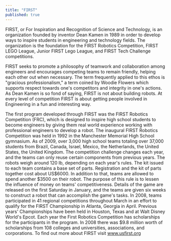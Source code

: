 ```yaml
---
title: "FIRST"
published: true
---
```


FIRST, or For Inspiration and Recognition of Science and Technology, is an organization founded by inventor Dean Kamen in 1989 in order to develop ways to inspire students in engineering and technology fields. The organization is the foundation for the FIRST Robotics Competition, FIRST LEGO League, Junior FIRST Lego League, and FIRST Tech Challenge competitions.

FIRST seeks to promote a philosophy of teamwork and collaboration among engineers and encourages competing teams to remain friendly, helping each other out when necessary. The term frequently applied to this ethos is "gracious professionalism," a term coined by Woodie Flowers which supports respect towards one's competitors and integrity in one's actions. As Dean Kamen is so fond of saying, FIRST is not about building robots. At every level of competition FIRST is about getting people involved in Engineering in a fun and interesting way.

The first program developed through FIRST was the FIRST Robotics Competition (FRC), which is designed to inspire high school students to become engineers by giving them real world experience working with professional engineers to develop a robot. The inaugural FIRST Robotics Competition was held in 1992 in the Manchester Memorial High School gymnasium. As of 2009, over 3,000 high school teams totaling over 37,000 students from Brazil, Canada, Israel, Mexico, the Netherlands, the United States, the United Kingdom. The competition challenge changes each year, and the teams can only reuse certain components from previous years. The robots weigh around 120 lb, depending on each year's rules. The kit issued to each team contains a base set of parts. Registration and the kit of parts together cost about US$6000. In addition to that, teams are allowed to spend another $3500 on their robot. The purpose of this rule is to lessen the influence of money on teams' competitiveness. Details of the game are released on the first Saturday in January, and the teams are given six weeks to construct a robot that can accomplish the game's tasks. In 2008, teams participated in 41 regional competitions throughout March in an effort to qualify for the FIRST Championship in Atlanta, Georgia in April. Previous years' Championships have been held in Houston, Texas and at Walt Disney World's Epcot. Each year the First Robotics Competition has scholarships for the participants in the program. In 2008 there was $9.8 million worth of scholarships from 108 colleges and universities, associations, and corporations. To find out more about FIRST visit www.usfirst.org
